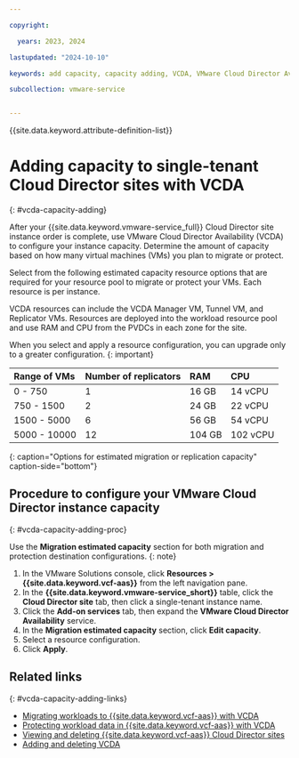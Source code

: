 ```yaml
---

copyright:

  years: 2023, 2024

lastupdated: "2024-10-10"

keywords: add capacity, capacity adding, VCDA, VMware Cloud Director Availability

subcollection: vmware-service


---
```


{{site.data.keyword.attribute-definition-list}}

# Adding capacity to single-tenant Cloud Director sites with VCDA
{: #vcda-capacity-adding}

After your {{site.data.keyword.vmware-service_full}} Cloud Director site instance order is complete, use VMware Cloud Director Availability (VCDA) to configure your instance capacity. Determine the amount of capacity based on how many virtual machines (VMs) you plan to migrate or protect.

Select from the following estimated capacity resource options that are required for your resource pool to migrate or protect your VMs. Each resource is per instance.

VCDA resources can include the VCDA Manager VM, Tunnel VM, and Replicator VMs. Resources are deployed into the workload resource pool and use RAM and CPU from the PVDCs in each zone for the site.

When you select and apply a resource configuration, you can upgrade only to a greater configuration.
{: important}

| Range of VMs | Number of replicators | RAM | CPU |
|:--------- |:------- |:--------- |:------- |
| 0 - 750 | 1 | 16 GB | 14 vCPU |
| 750 - 1500 | 2 | 24 GB | 22 vCPU |
| 1500 - 5000 | 6 | 56 GB | 54 vCPU |
| 5000 - 10000 | 12 | 104 GB| 102 vCPU |
{: caption="Options for estimated migration or replication capacity" caption-side="bottom"}

## Procedure to configure your VMware Cloud Director instance capacity
{: #vcda-capacity-adding-proc}

Use the **Migration estimated capacity** section for both migration and protection destination configurations.
{: note}

1. In the VMware Solutions console, click **Resources > {{site.data.keyword.vcf-aas}}** from the left navigation pane.
2. In the **{{site.data.keyword.vmware-service_short}}** table, click the **Cloud Director site** tab, then click a single-tenant instance name.
3. Click the **Add-on services** tab, then expand the **VMware Cloud Director Availability** service.
4. In the **Migration estimated capacity** section, click **Edit capacity**.
5. Select a resource configuration.
6. Click **Apply**.

## Related links
{: #vcda-capacity-adding-links}

* [Migrating workloads to {{site.data.keyword.vcf-aas}} with VCDA](/docs/vmware-service?topic=vmware-service-tenant-vcda)
* [Protecting workload data in {{site.data.keyword.vcf-aas}} with VCDA](/docs/vmware-service?topic=vmware-service-tenant-vcda)
* [Viewing and deleting {{site.data.keyword.vcf-aas}} Cloud Director sites](/docs/vmware-service?topic=vmware-service-tenant-viewing-sites)
* [Adding and deleting VCDA](/docs/vmware-service?topic=vmware-service-vcda-adding-deleting)
